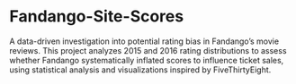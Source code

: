 # Fandango-Site-Scores
A data-driven investigation into potential rating bias in Fandango’s movie reviews. This project analyzes 2015 and 2016 rating distributions to assess whether Fandango systematically inflated scores to influence ticket sales, using statistical analysis and visualizations inspired by FiveThirtyEight.
